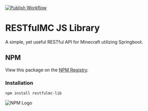 [![Publish Workflow](https://git.rainnny.club/Rainnny/RESTfulMC/actions/workflows/publish-js-sdk.yml/badge.svg)](./actions?workflow=publish-js-sdk.yml)

# RESTfulMC JS Library
A simple, yet useful RESTful API for Minecraft utilizing Springboot.

## NPM
View this package on the [NPM Registry](https://www.npmjs.com/package/restfulmc-lib).

### Installation
```bash
npm install restfulmc-lib
```

![NPM Logo](https://avatars.githubusercontent.com/u/6078720?s=74)